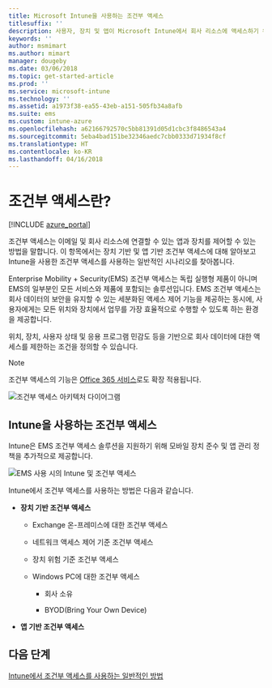 ```yaml
---
title: Microsoft Intune을 사용하는 조건부 액세스
titlesuffix: ''
description: 사용자, 장치 및 앱이 Microsoft Intune에서 회사 리소스에 액세스하기 위해 충족해야 하는 조건을 정의하는 방법을 알아봅니다.
keywords: ''
author: msmimart
ms.author: mimart
manager: dougeby
ms.date: 03/06/2018
ms.topic: get-started-article
ms.prod: ''
ms.service: microsoft-intune
ms.technology: ''
ms.assetid: a1973f38-ea55-43eb-a151-505fb34a8afb
ms.suite: ems
ms.custom: intune-azure
ms.openlocfilehash: a62166792570c5bb81391d05d1cbc3f8486543a4
ms.sourcegitcommit: 5eba4bad151be32346aedc7cbb0333d71934f8cf
ms.translationtype: HT
ms.contentlocale: ko-KR
ms.lasthandoff: 04/16/2018
---
```

# <a name="whats-conditional-access"></a>조건부 액세스란?

[!INCLUDE [azure_portal](./includes/azure_portal.md)]

조건부 액세스는 이메일 및 회사 리소스에 연결할 수 있는 앱과 장치를 제어할 수 있는 방법을 말합니다. 이 항목에서는 장치 기반 및 앱 기반 조건부 액세스에 대해 알아보고 Intune을 사용한 조건부 액세스를 사용하는 일반적인 시나리오를 찾아봅니다.

Enterprise Mobility + Security(EMS) 조건부 액세스는 독립 실행형 제품이 아니며 EMS의 일부분인 모든 서비스와 제품에 포함되는 솔루션입니다. EMS 조건부 액세스는 회사 데이터의 보안을 유지할 수 있는 세분화된 액세스 제어 기능을 제공하는 동시에, 사용자에게는 모든 위치와 장치에서 업무를 가장 효율적으로 수행할 수 있도록 하는 환경을 제공합니다.

위치, 장치, 사용자 상태 및 응용 프로그램 민감도 등을 기반으로 회사 데이터에 대한 액세스를 제한하는 조건을 정의할 수 있습니다.

> [!NOTE] 
> 조건부 액세스의 기능은 [Office 365 서비스](https://blogs.technet.microsoft.com/wbaer/2017/02/17/conditional-access-policies-with-sharepoint-online-and-onedrive-for-business/)로도 확장 적용됩니다.

![조건부 액세스 아키텍처 다이어그램](./media/ca-diagram-1.png)

## <a name="conditional-access-with-intune"></a>Intune을 사용하는 조건부 액세스

Intune은 EMS 조건부 액세스 솔루션을 지원하기 위해 모바일 장치 준수 및 앱 관리 정책을 추가적으로 제공합니다.

![EMS 사용 시의 Intune 및 조건부 액세스](./media/intune-with-ca-1.png)

Intune에서 조건부 액세스를 사용하는 방법은 다음과 같습니다.

-   **장치 기반 조건부 액세스**

    -   Exchange 온-프레미스에 대한 조건부 액세스

    -   네트워크 액세스 제어 기준 조건부 액세스

    -   장치 위험 기준 조건부 액세스

    -   Windows PC에 대한 조건부 액세스

        -   회사 소유

        -   BYOD(Bring Your Own Device)

-   **앱 기반 조건부 액세스**

## <a name="next-steps"></a>다음 단계

[Intune에서 조건부 액세스를 사용하는 일반적인 방법](conditional-access-intune-common-ways-use.md)
